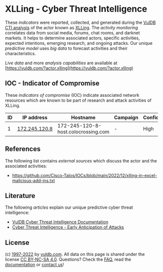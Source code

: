 # XLLing - Cyber Threat Intelligence

These _indicators_ were reported, collected, and generated during the [VulDB CTI analysis](https://vuldb.com/?kb.cti) of the actor known as [XLLing](https://vuldb.com/?actor.xlling). The _activity monitoring_ correlates data from social media, forums, chat rooms, and darknet markets. It helps to determine associated actors, specific activities, expected intentions, emerging research, and ongoing attacks. Our unique _predictive model_ uses _big data_ to forecast activities and their characteristics.

_Live data_ and more _analysis capabilities_ are available at [https://vuldb.com/?actor.xlling](https://vuldb.com/?actor.xlling)

## IOC - Indicator of Compromise

These _indicators of compromise_ (IOC) indicate associated network resources which are known to be part of research and attack activities of XLLing.

ID | IP address | Hostname | Campaign | Confidence
-- | ---------- | -------- | -------- | ----------
1 | [172.245.120.8](https://vuldb.com/?ip.172.245.120.8) | 172-245-120-8-host.colocrossing.com | - | High

## References

The following list contains _external sources_ which discuss the actor and the associated activities:

* https://github.com/Cisco-Talos/IOCs/blob/main/2022/12/xlling-in-excel-malicious-add-ins.txt

## Literature

The following _articles_ explain our unique predictive cyber threat intelligence:

* [VulDB Cyber Threat Intelligence Documentation](https://vuldb.com/?kb.cti)
* [Cyber Threat Intelligence - Early Anticipation of Attacks](https://www.scip.ch/en/?labs.20201022)

## License

(c) [1997-2022](https://vuldb.com/?kb.changelog) by [vuldb.com](https://vuldb.com/?kb.about). All data on this page is shared under the license [CC BY-NC-SA 4.0](https://creativecommons.org/licenses/by-nc-sa/4.0/). Questions? Check the [FAQ](https://vuldb.com/?kb.faq), read the [documentation](https://vuldb.com/?kb) or [contact us](https://vuldb.com/?contact)!
